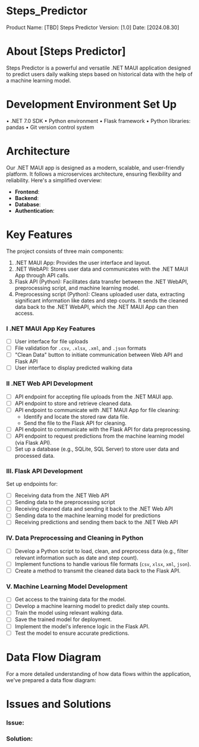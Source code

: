 # Steps_Predictor

Product Name: [TBD] Steps Predictor
Version: [1.0]
Date: [2024.08.30]

# About [Steps Predictor]

Steps Predictor is a powerful and versatile .NET MAUI application designed to predict users daily walking steps based on historical data with the help of a machine learning model.

# Development Environment Set Up

• .NET 7.0 SDK
• Python environment
• Flask framework
• Python libraries: pandas
• Git version control system

# Architecture

Our .NET MAUI app is designed as a modern, scalable, and user-friendly platform. It follows a microservices architecture, ensuring flexibility and reliability. Here's a simplified overview:

- **Frontend**:
- **Backend**:
- **Database**:
- **Authentication**:

# Key Features

The project consists of three main components:

1. .NET MAUI App: Provides the user interface and layout.
2. .NET WebAPI: Stores user data and communicates with the .NET MAUI App through API calls.
3. Flask API (Python): Facilitates data transfer between the .NET WebAPI, preprocessing script, and machine learning model.
4. Preprocessing script (Python): Cleans uploaded user data, extracting significant information like dates and step counts. It sends the cleaned data back to the .NET WebAPI, which the .NET MAUI App can then access.

### I .NET MAUI App Key Features

- [ ]  User interface for file uploads
- [ ]  File validation for `.csv`, `.xlsx`, `.xml`, and `.json` formats
- [ ]  "Clean Data" button to initiate communication between Web API and Flask API
- [ ]  User interface to display predicted walking data

### **II .NET Web API Development**

- [ ]  API endpoint for accepting file uploads from the .NET MAUI app.
- [ ]  API endpoint to store and retrieve cleaned data.
- [ ]  API endpoint to communicate with .NET MAUI App for file cleaning:
    - Identify and locate the stored raw data file.
    - Send the file to the Flask API for cleaning.
- [ ]  API endpoint to communicate with the Flask API for data preprocessing.
- [ ]  API endpoint to request predictions from the machine learning model (via Flask API).
- [ ]  Set up a database (e.g., SQLite, SQL Server) to store user data and processed data.

### **III. Flask API Development**

Set up endpoints for:

- [ ]  Receiving data from the .NET Web API
- [ ]  Sending data to the preprocessing script
- [ ]  Receiving cleaned data and sending it back to the .NET Web API
- [ ]  Sending data to the machine learning model for predictions
- [ ]  Receiving predictions and sending them back to the .NET Web API

### **IV. Data Preprocessing and Cleaning in Python**

- [ ]  Develop a Python script to load, clean, and preprocess data (e.g., filter relevant information such as date and step count).
- [ ]  Implement functions to handle various file formats (`csv`, `xlsx`, `xml`, `json`).
- [ ]  Create a method to transmit the cleaned data back to the Flask API.

### **V. Machine Learning Model Development**

- [ ]  Get access to the training data for the model.
- [ ]  Develop a machine learning model to predict daily step counts.
- [ ]  Train the model using relevant walking data.
- [ ]  Save the trained model for deployment.
- [ ]  Implement the model's inference logic in the Flask API.
- [ ]  Test the model to ensure accurate predictions.

# Data Flow Diagram

For a more detailed understanding of how data flows within the application, we've prepared a data flow diagram:

# Issues and Solutions

### **Issue:**

### **Solution**:
